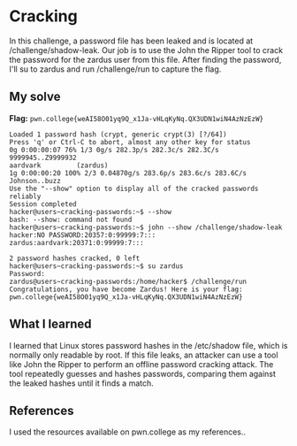 # Cracking 
In this challenge, a password file has been leaked and is located at /challenge/shadow-leak. Our job is to use the John the Ripper tool to crack the password for the zardus user from this file. 
After finding the password, I'll su to zardus and run /challenge/run to capture the flag.

## My solve
**Flag:** `pwn.college{weAI58O01yq9Q_x1Ja-vHLqKyNq.QX3UDN1wiN4AzNzEzW}`

```	hacker@users~cracking-passwords:~$ john /challenge/shadow-leak
Loaded 1 password hash (crypt, generic crypt(3) [?/64])
Press 'q' or Ctrl-C to abort, almost any other key for status
0g 0:00:00:07 76% 1/3 0g/s 282.3p/s 282.3c/s 282.3C/s 9999945..Z9999932
aardvark         (zardus)
1g 0:00:00:20 100% 2/3 0.04870g/s 283.6p/s 283.6c/s 283.6C/s Johnson..buzz
Use the "--show" option to display all of the cracked passwords reliably
Session completed
hacker@users~cracking-passwords:~$ --show
bash: --show: command not found
hacker@users~cracking-passwords:~$ john --show /challenge/shadow-leak
hacker:NO PASSWORD:20357:0:99999:7:::
zardus:aardvark:20371:0:99999:7:::

2 password hashes cracked, 0 left
hacker@users~cracking-passwords:~$ su zardus
Password: 
zardus@users~cracking-passwords:/home/hacker$ /challenge/run
Congratulations, you have become Zardus! Here is your flag:
pwn.college{weAI58O01yq9Q_x1Ja-vHLqKyNq.QX3UDN1wiN4AzNzEzW}

```
## What I learned
 I learned that Linux stores password hashes in the /etc/shadow file, which is normally only readable by root. 
 If this file leaks, an attacker can use a tool like John the Ripper to perform an offline password cracking attack. 
 The tool repeatedly guesses and hashes passwords, comparing them against the leaked hashes until it finds a match.
 
## References 
I used the resources available on pwn.college as my references..
